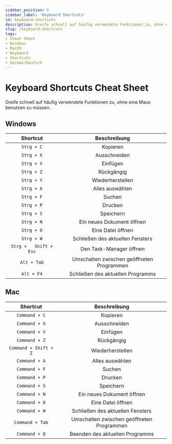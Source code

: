 ```yaml
---
sidebar_position: 5
sidebar_label: 'Keyboard Shortcuts'
id: keyboard-shortcuts
description: Greife schnell auf häufig verwendete Funktionen zu, ohne eine Maus benutzen zu müssen.
slug: /keyboard-shortcuts
tags:
- Cheat Sheet
- Windows
- MacOS
- Keyboard
- Shortcuts
- German/Deutsch
---
```


# Keyboard Shortcuts Cheat Sheet

Greife schnell auf häufig verwendete Funktionen zu, ohne eine Maus benutzen zu müssen.

## Windows

|       Shortcut         |                 Beschreibung                |
|:----------------------:|:-------------------------------------------:|
| `Strg + C`             | Kopieren                                    |
| `Strg + X`             | Ausschneiden                                |
| `Strg + V`             | Einfügen                                    |
| `Strg + Z`             | Rückgängig                                  |
| `Strg + Y`             | Wiederherstellen                            |
| `Strg + A`             | Alles auswählen                             |
| `Strg + F`             | Suchen                                      |
| `Strg + P`             | Drucken                                     |
| `Strg + S`             | Speichern                                   |
| `Strg + N`             | Ein neues Dokument öffnen                   |
| `Strg + O`             | Eine Datei öffnen                           |
| `Strg + W`             | Schließen des aktuellen Fensters            |
| `Strg +   Shift + Esc` | Den Task-Manager öffnen                     |
| `Alt + Tab`            | Umschalten zwischen geöffneten   Programmen |
| `Alt + F4`             | Schließen des aktuellen Programms           |

## Mac

|       Shortcut        |                Beschreibung               |
|:---------------------:|:-----------------------------------------:|
| `Command + C`         | Kopieren                                  |
| `Command + X`         | Ausschneiden                              |
| `Command + V`         | Einfügen                                  |
| `Command + Z`         | Rückgängig                                |
| `Command + Shift + Z` | Wiederherstellen                          |
| `Command + A`         | Alles auswählen                           |
| `Command + F`         | Suchen                                    |
| `Command + P`         | Drucken                                   |
| `Command + S`         | Speichern                                 |
| `Command + N`         | Ein neues Dokument öffnen                 |
| `Command + O`         | Eine Datei öffnen                         |
| `Command + W`         | Schließen des aktuellen Fensters          |
| `Command + Tab`       | Umschalten zwischen geöffneten Programmen |
| `Command + Q`         | Beenden des aktuellen Programms           |
